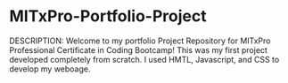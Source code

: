 # MITxPro-Portfolio-Project

DESCRIPTION:
Welcome to my portfolio Project Repository for MITxPro Professional Certificate in Coding Bootcamp! This was my first project developed completely from scratch. I used HMTL, Javascript, and CSS to develop my weboage.

